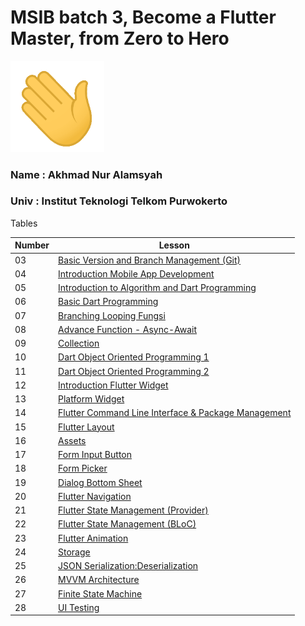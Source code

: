 # MSIB batch 3, Become a Flutter Master, from Zero to Hero

<img src="https://raw.githubusercontent.com/ABSphreak/ABSphreak/master/gifs/Hi.gif" width="150px">

### Name : Akhmad Nur Alamsyah
### Univ : Institut Teknologi Telkom Purwokerto

Tables

|Number |Lesson |
|----- |----- |
|03 | [Basic Version and Branch Management (Git)](https://github.com/Madd-G/flutter-Akhmad-Nur-Alamsyah/tree/main/03_Basic%20Version%20and%20Branch%20Management%20(Git)) | 
|04 | [Introduction Mobile App Development](https://github.com/Madd-G/flutter-Akhmad-Nur-Alamsyah/tree/main/04_Introduction%20Mobile%20App%20Development) |
|05 | [Introduction to Algorithm and Dart Programming](https://github.com/Madd-G/flutter-Akhmad-Nur-Alamsyah/tree/main/05_Introduction%20to%20Algorithm%20and%20Dart%20Programming) |
|06 | [Basic Dart Programming](https://github.com/Madd-G/flutter-Akhmad-Nur-Alamsyah/tree/main/06_Basic%20Dart%20Programming) |
|07 | [Branching Looping Fungsi](https://github.com/Madd-G/flutter-Akhmad-Nur-Alamsyah/tree/main/07_Branching%20Looping%20Function) |
|08 | [Advance Function - Async-Await](https://github.com/Madd-G/flutter-Akhmad-Nur-Alamsyah/tree/main/08_Advance%20Function-%20Async-Await) |
|09 | [Collection](https://github.com/Madd-G/flutter-Akhmad-Nur-Alamsyah/tree/main/09_Collection) |
|10 | [Dart Object Oriented Programming 1](https://github.com/Madd-G/flutter-Akhmad-Nur-Alamsyah/tree/main/10_Dart%20Object%20Oriented%20Programming%201) |
|11 | [Dart Object Oriented Programming 2](https://github.com/Madd-G/flutter-Akhmad-Nur-Alamsyah/tree/main/11_Dart%20Object%20Oriented%20Programming%202) |
|12 | [Introduction Flutter Widget](https://github.com/Madd-G/flutter-Akhmad-Nur-Alamsyah/tree/main/12_Introduction%20Flutter%20Widget) |
|13 | [Platform Widget](https://github.com/Madd-G/flutter-Akhmad-Nur-Alamsyah/tree/main/13_Platform%20Widget) |
|14 | [Flutter Command Line Interface & Package Management](https://github.com/Madd-G/flutter-Akhmad-Nur-Alamsyah/tree/main/14_Flutter%20CLI%20and%20Package%20Management) |
|15 | [Flutter Layout](https://github.com/Madd-G/flutter-Akhmad-Nur-Alamsyah/tree/main/15_Flutter%20Layout) |
|16 | [Assets](https://github.com/Madd-G/flutter-Akhmad-Nur-Alamsyah/tree/main/16_Assets) |
|17 | [Form Input Button](https://github.com/Madd-G/flutter-Akhmad-Nur-Alamsyah/tree/main/17_Form%20Input%20Button) |
|18 | [Form Picker](https://github.com/Madd-G/flutter-Akhmad-Nur-Alamsyah/tree/main/18_Form%20Picker) |
|19 | [Dialog Bottom Sheet](https://github.com/Madd-G/flutter-Akhmad-Nur-Alamsyah/tree/main/19_Dialog%20Bottom%20Sheet) |
|20 | [Flutter Navigation](https://github.com/Madd-G/flutter-Akhmad-Nur-Alamsyah/tree/main/20_Flutter%20Navigation) |
|21 | [Flutter State Management (Provider)](https://github.com/Madd-G/flutter-Akhmad-Nur-Alamsyah/tree/main/21_Flutter%20Global%20State%20Management) |
|22 | [Flutter State Management (BLoC)](https://github.com/Madd-G/flutter-Akhmad-Nur-Alamsyah/tree/main/22_Flutter%20State%20Management%20(BLoC)) |
|23 | [Flutter Animation](https://github.com/Madd-G/flutter-Akhmad-Nur-Alamsyah/tree/main/23_Flutter%20Animation) |
|24 | [Storage](https://github.com/Madd-G/flutter-Akhmad-Nur-Alamsyah/tree/main/24_Storage) |
|25 | [JSON Serialization:Deserialization](https://github.com/Madd-G/flutter-Akhmad-Nur-Alamsyah/tree/main/25_JSON%20serialization:deserialization) |
|26 | [MVVM Architecture](https://github.com/Madd-G/flutter-Akhmad-Nur-Alamsyah/tree/main/26_MVVM%20Architecture) |
|27 | [Finite State Machine](https://github.com/Madd-G/flutter-Akhmad-Nur-Alamsyah/tree/main/27_Finite%20State%20Machine) |
|28 | [UI Testing](https://github.com/Madd-G/flutter-Akhmad-Nur-Alamsyah/tree/main/28_UI%20Testing) |